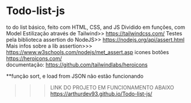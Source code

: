# Todo-list-js
 to do list básico, feito com HTML, CSS, and JS
 Dividido em funções, com Model
 Estilização através de Tailwind>>    https://tailwindcss.com/
 Testes pela biblioteca assertion do NodeJS>>   https://nodejs.org/api/assert.html
 Mais infos sobre a lib assertion>>>   https://www.w3schools.com/nodejs/met_assert.asp
 icones botões    
     https://heroicons.com/    
 documentação:
     https://github.com/tailwindlabs/heroicons

**função sort, e load from JSON não estão funcionando

 >>> LINK DO PROJETO EM FUNCIONAMENTO ABAIXO
 https://arthurdev93.github.io/Todo-list-js/
